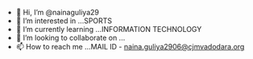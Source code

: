 - 👋 Hi, I’m @nainaguliya29
- 👀 I’m interested in ...SPORTS
- 🌱 I’m currently learning ...INFORMATION TECHNOLOGY
- 💞️ I’m looking to collaborate on ...
- 📫 How to reach me ...MAIL ID - naina.guliya2906@cjmvadodara.org

<!---
nainaguliya29/nainaguliya29 is a ✨ special ✨ repository because its `README.md` (this file) appears on your GitHub profile.
You can click the Preview link to take a look at your changes.
--->
